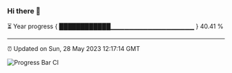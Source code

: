 ### Hi there 👋

⏳ Year progress { ████████████▁▁▁▁▁▁▁▁▁▁▁▁▁▁▁▁▁▁ } 40.41 %

---

⏰ Updated on Sun, 28 May 2023 12:17:14 GMT

![Progress Bar CI](https://github.com/liununu/liununu/workflows/Progress%20Bar%20CI/badge.svg)
